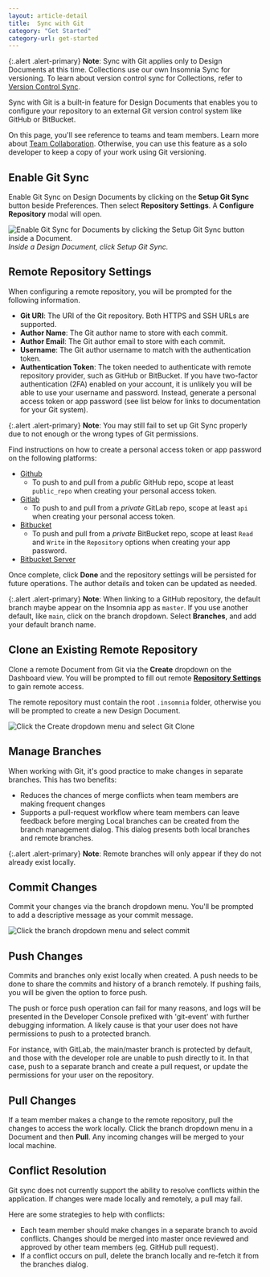 ```yaml
---
layout: article-detail
title:  Sync with Git
category: "Get Started"
category-url: get-started
---
```


{:.alert .alert-primary}
**Note**: Sync with Git applies only to Design Documents at this time. Collections use our own Insomnia Sync for versioning. To learn about version control sync for Collections, refer to [Version Control Sync](/insomnia/version-control-sync).

Sync with Git is a built-in feature for Design Documents that enables you to configure your repository to an external Git version control system like GitHub or BitBucket.

On this page, you'll see reference to teams and team members. Learn more about [Team Collaboration](/insomnia/team-collaboration). Otherwise, you can use this feature as a solo developer to keep a copy of your work using Git versioning.

## Enable Git Sync

Enable Git Sync on Design Documents by clicking on the **Setup Git Sync** button beside Preferences. Then select **Repository Settings**. A **Configure Repository** modal will open.

![Enable Git Sync for Documents by clicking the Setup Git Sync button inside a Document.](/assets/images/document-git-sync.png)
_Inside a Design Document, click Setup Git Sync._

## Remote Repository Settings

When configuring a remote repository, you will be prompted for the following information.

* **Git URI**: The URI of the Git repository. Both HTTPS and SSH URLs are supported.
* **Author Name**: The Git author name to store with each commit.
* **Author Email**: The Git author email to store with each commit.
* **Username**: The Git author username to match with the authentication token.
* **Authentication Token**: The token needed to authenticate with remote repository provider, such as GitHub or BitBucket. If you have two-factor authentication (2FA) enabled on your account, it is unlikely you will be able to use your username and password. Instead, generate a personal access token or app password (see list below for links to documentation for your Git system).

{:.alert .alert-primary}
**Note**: You may still fail to set up Git Sync properly due to not enough or the wrong types of Git permissions.

Find instructions on how to create a personal access token or app password on the following platforms:

* [Github](https://docs.github.com/en/github/authenticating-to-github/keeping-your-account-and-data-secure/creating-a-personal-access-token)
  * To push to and pull from a _public_ GitHub repo, scope at least `public_repo` when creating your personal access token.
* [Gitlab](https://docs.gitlab.com/ee/user/profile/personal_access_tokens.html)
  * To push to and pull from a _private_ GitLab repo, scope at least `api` when creating your personal access token.
* [Bitbucket](https://support.atlassian.com/bitbucket-cloud/docs/app-passwords/)
  * To push and pull from a _private_ BitBucket repo, scope at least `Read` and `Write` in the `Repository` options when creating your app password.
* [Bitbucket Server](https://confluence.atlassian.com/bitbucketserver/personal-access-tokens-939515499.html)

Once complete, click **Done** and the repository settings will be persisted for future operations. The author details and token can be updated as needed.

{:.alert .alert-primary}
**Note**: When linking to a GitHub repository, the default branch maybe appear on the Insomnia app as `master`. If you use another default, like `main`, click on the branch dropdown. Select **Branches**, and add your default branch name.

## Clone an Existing Remote Repository

Clone a remote Document from Git via the **Create** dropdown on the Dashboard view. You will be prompted to fill out remote [**Repository Settings**](#remote-repository-settings) to gain remote access.

The remote repository must contain the root `.insomnia` folder, otherwise you will be prompted to create a new Design Document.

![Click the Create dropdown menu and select Git Clone](/assets/images/git-clone.png)

## Manage Branches

When working with Git, it's good practice to make changes in separate branches. This has two benefits:

* Reduces the chances of merge conflicts when team members are making frequent changes
* Supports a pull-request workflow where team members can leave feedback before merging
Local branches can be created from the branch management dialog. This dialog presents both local branches and remote branches.

{:.alert .alert-primary}
**Note**: Remote branches will only appear if they do not already exist locally.

## Commit Changes

Commit your changes via the branch dropdown menu. You'll be prompted to add a descriptive message as your commit message.

![Click the branch dropdown menu and select commit](/assets/images/commit-git-sync.png)

## Push Changes

Commits and branches only exist locally when created. A push needs to be done to share the commits and history of a branch remotely. If pushing fails, you will be given the option to force push.

The push or force push operation can fail for many reasons, and logs will be presented in the Developer Console prefixed with 'git-event' with further debugging information. A likely cause is that your user does not have permissions to push to a protected branch.

For instance, with GitLab, the main/master branch is protected by default, and those with the developer role are unable to push directly to it. In that case, push to a separate branch and create a pull request, or update the permissions for your user on the repository.

## Pull Changes

If a team member makes a change to the remote repository, pull the changes to access the work locally. Click the branch dropdown menu in a Document and then **Pull**. Any incoming changes will be merged to your local machine.

## Conflict Resolution

Git sync does not currently support the ability to resolve conflicts within the application. If changes were made locally and remotely, a pull may fail.

Here are some strategies to help with conflicts:

* Each team member should make changes in a separate branch to avoid conflicts. Changes should be merged into master once reviewed and approved by other team members (eg. GitHub pull request).
* If a conflict occurs on pull, delete the branch locally and re-fetch it from the branches dialog.
